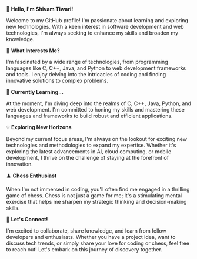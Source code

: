👋 **Hello, I'm Shivam Tiwari!**

Welcome to my GitHub profile! I'm passionate about learning and exploring new technologies. With a keen interest in software development and web technologies, I'm always seeking to enhance my skills and broaden my knowledge.

👀 **What Interests Me?**

I'm fascinated by a wide range of technologies, from programming languages like C, C++, Java, and Python to web development frameworks and tools. I enjoy delving into the intricacies of coding and finding innovative solutions to complex problems.

🌱 **Currently Learning...**

At the moment, I'm diving deep into the realms of C, C++, Java, Python, and web development. I'm committed to honing my skills and mastering these languages and frameworks to build robust and efficient applications.

💡 **Exploring New Horizons**

Beyond my current focus areas, I'm always on the lookout for exciting new technologies and methodologies to expand my expertise. Whether it's exploring the latest advancements in AI, cloud computing, or mobile development, I thrive on the challenge of staying at the forefront of innovation.

♟️ **Chess Enthusiast**

When I'm not immersed in coding, you'll often find me engaged in a thrilling game of chess. Chess is not just a game for me; it's a stimulating mental exercise that helps me sharpen my strategic thinking and decision-making skills.

🚀 **Let's Connect!**

I'm excited to collaborate, share knowledge, and learn from fellow developers and enthusiasts. Whether you have a project idea, want to discuss tech trends, or simply share your love for coding or chess, feel free to reach out! Let's embark on this journey of discovery together.

<!---
ShivamTiwari27/ShivamTiwari27 is a ✨ special ✨ repository because its `README.md` (this file) appears on your GitHub profile.
You can click the Preview link to take a look at your changes.
--->
